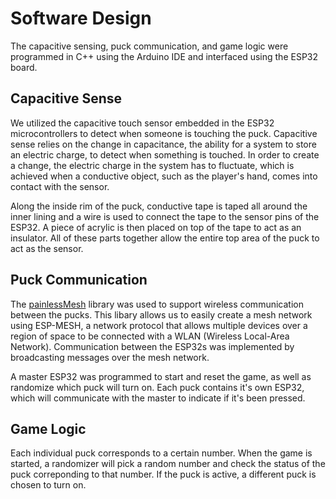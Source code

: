 # Software Design
The capacitive sensing, puck communication, and game logic were programmed in C++ using the Arduino IDE and interfaced using the ESP32 board. 

## Capacitive Sense
We utilized the capacitive touch sensor embedded in the ESP32 microcontrollers to detect when someone is touching the puck. Capacitive sense relies on the change in capacitance, the ability for a system to store an electric charge, to detect when something is touched. In order to create a change, the electric charge in the system has to fluctuate, which is achieved when a conductive object, such as the player's hand, comes into contact with the sensor.

Along the inside rim of the puck, conductive tape is taped all around the inner lining and a wire is used to connect the tape to the sensor pins of the ESP32. A piece of acrylic is then placed on top of the tape to act as an insulator. All of these parts together allow the entire top area of the puck to act as the sensor.

## Puck Communication
The [painlessMesh](https://gitlab.com/painlessMesh/painlessMesh) library was used to support wireless communication between the pucks. This libary allows us to easily create a mesh network using ESP-MESH, a network protocol that allows multiple devices over a region of space to be connected with a WLAN (Wireless Local-Area Network). Communication between the ESP32s was implemented by broadcasting messages over the mesh network.

A master ESP32 was programmed to start and reset the game, as well as randomize which puck will turn on. Each puck contains it's own ESP32, which will communicate with the master to indicate if it's been pressed.

## Game Logic
Each individual puck corresponds to a certain number. When the game is started, a randomizer will pick a random number and check the status of the puck correponding to that number. If the puck is active, a different puck is chosen to turn on. 
